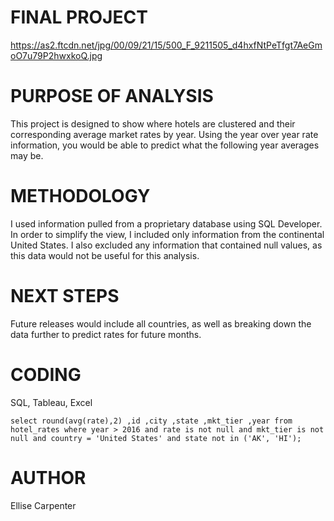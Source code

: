 # FINAL PROJECT
https://as2.ftcdn.net/jpg/00/09/21/15/500_F_9211505_d4hxfNtPeTfgt7AeGmoO7u79P2hwxkoQ.jpg

# PURPOSE OF ANALYSIS
This project is designed to show where hotels are clustered and their corresponding average market rates by year. Using the year over year rate information, you would be able to predict what the following year averages may be.

# METHODOLOGY
I used information pulled from a proprietary database using SQL Developer. In order to simplify the view, I included only information from the continental United States. I also excluded any information that contained null values, as this data would not be useful for this analysis.

# NEXT STEPS
Future releases would include all countries, as well as breaking down the data further to predict rates for future months.

# CODING
SQL, Tableau, Excel

``select round(avg(rate),2)
,id
,city
,state
,mkt_tier
,year
from hotel_rates
where year > 2016
and rate is not null
and mkt_tier is not null
and country = 'United States'
and state not in ('AK', 'HI');``

# AUTHOR
Ellise Carpenter
